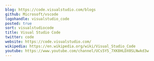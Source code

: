 ```yaml
---
blog: https://code.visualstudio.com/blogs
github: Microsoft/vscode
logohandle: visualstudio_code
posted: true
sort: visualstudiocode
title: Visual Studio Code
twitter: code
website: https://code.visualstudio.com/
wikipedia: https://en.wikipedia.org/wiki/Visual_Studio_Code
youtube: https://www.youtube.com/channel/UCs5Y5_7XK8HLDX0SLNwkd3w
---
```

